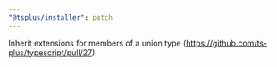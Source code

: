```yaml
---
"@tsplus/installer": patch
---
```


Inherit extensions for members of a union type (https://github.com/ts-plus/typescript/pull/27)
